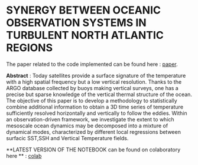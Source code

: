 # SYNERGY BETWEEN OCEANIC OBSERVATION SYSTEMS IN TURBULENT NORTH ATLANTIC REGIONS

The paper related to the code implemented can be found here : [paper](https://drive.google.com/open?id=1aeP1qdn5Qe0qL14B-gfT8V0ily8yPX6N).


**Abstract** : Today satellites provide a surface signature of the temperature with a high spatial frequency but a low vertical
resolution. Thanks to the ARGO database collected by buoys making vertical surveys, one has a precise but sparse knowledge of the vertical thermal structure of the ocean. The objective of this paper is to develop a methodology to statistically combine additional information to obtain a 3D time series of temperature sufficiently resolved horizontally and vertically to follow the eddies. Within an observation-driven framework, we investigate the extent to which mesoscale ocean dynamics may be decomposed into a mixture of dynamical modes, characterized by different local regressions between surfacic SST,SSH and Vertical Temperature fields.

**LATEST VERSION OF THE NOTEBOOK can be found on colaboratory here ** : [colab](https://colab.research.google.com/drive/1xX_XcPrx6cdHfIDTYd7K7BpJnu5LliDv)
